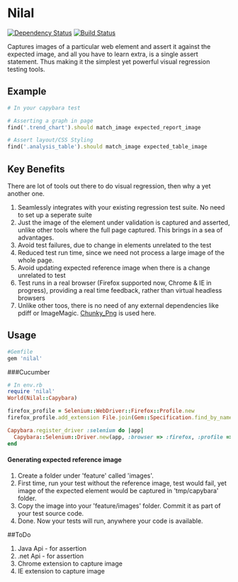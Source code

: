 # Nilal

[![Dependency Status](https://gemnasium.com/paramadeep/pageify.svg)](https://gemnasium.com/paramadeep/pageify) 
[![Build Status](https://travis-ci.org/paramadeep/nilal.svg?branch=master)](https://travis-ci.org/paramadeep/nilal)

Captures images  of a particular web element and assert it against the expected image, and all you have to learn extra, is a single assert statement. Thus making it the simplest yet powerful visual regression testing tools.

## Example
```ruby
# In your capybara test

# Asserting a graph in page
find('.trend_chart').should match_image expected_report_image

# Assert layout/CSS Styling
find('.analysis_table').should match_image expected_table_image
```

## Key Benefits
There are lot of tools out there to do visual regression, then why a yet another one.

1. Seamlessly integrates with your existing regression test suite. No need to set up a seperate suite
2. Just the image of the element under validation is captured and asserted, unlike other tools where the full page captured. This brings in a sea of advantages.
  1. Avoid test failures, due to change in elements unrelated to the test
  2. Reduced test run time, since we need not process a large image of the whole page.
  3. Avoid updating expected reference image when there is a change unrelated to test
  4. Test runs in a real browser (Firefox supported now, Chrome & IE in progress), providing a real time feedback, rather than virtual headless browsers
3. Unlike other toos, there is no need of any external dependencies like pdiff or ImageMagic. [Chunky_Png](https://github.com/wvanbergen/chunky_png) is used here.


## Usage
```ruby
#Gemfile
gem 'nilal'
```
###Cucumber

```ruby
# In env.rb
require 'nilal'
World(Nilal::Capybara)

firefox_profile = Selenium::WebDriver::Firefox::Profile.new
firefox_profile.add_extension File.join(Gem::Specification.find_by_name("nilal").gem_dir,"/lib/nilal/nilal.xpi")

Capybara.register_driver :selenium do |app|
  Capybara::Selenium::Driver.new(app, :browser => :firefox, :profile => firefox_profile)
end
```
#### Generating expected reference image
1. Create a folder under 'feature' called 'images'.
2. First time, run your test without the reference image, test would fail, yet image of the expected element would be captured in 'tmp/capybara' folder.
3. Copy the image into your 'feature/images' folder. Commit it as part of your test source code.
4. Done. Now your tests will run, anywhere your code is available. 


##ToDo
1. Java Api - for assertion 
2. .net Api - for assertion
3. Chrome extension to capture image
4. IE extension to capture image


